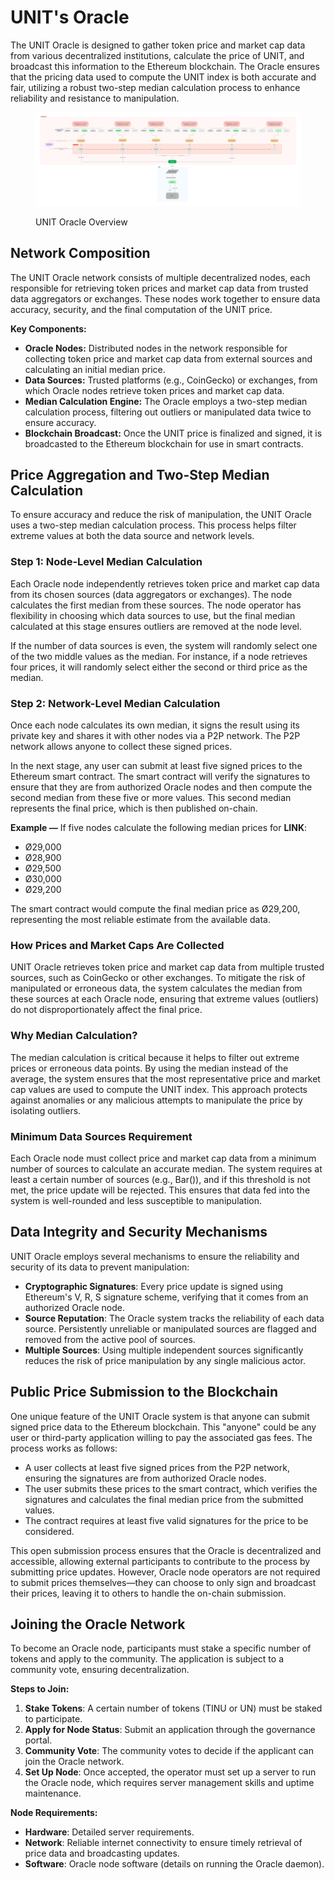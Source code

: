 # UNIT's Oracle

The UNIT Oracle is designed to gather token price and market cap data from various decentralized institutions, calculate the price of UNIT, and broadcast this information to the Ethereum blockchain. The Oracle ensures that the pricing data used to compute the UNIT index is both accurate and fair, utilizing a robust two-step median calculation process to enhance reliability and resistance to manipulation.

<figure><img src="../.gitbook/assets/oracle nodes network transparent (2).png" alt=""><figcaption><p>UNIT Oracle Overview</p></figcaption></figure>

## **Network Composition**

The UNIT Oracle network consists of multiple decentralized nodes, each responsible for retrieving token prices and market cap data from trusted data aggregators or exchanges. These nodes work together to ensure data accuracy, security, and the final computation of the UNIT price.

**Key Components:**

* **Oracle Nodes:** Distributed nodes in the network responsible for collecting token price and market cap data from external sources and calculating an initial median price.&#x20;
* **Data Sources:** Trusted platforms (e.g., CoinGecko) or exchanges, from which Oracle nodes retrieve token prices and market cap data.&#x20;
* **Median Calculation Engine:** The Oracle employs a two-step median calculation process, filtering out outliers or manipulated data twice to ensure accuracy.&#x20;
* **Blockchain Broadcast:** Once the UNIT price is finalized and signed, it is broadcasted to the Ethereum blockchain for use in smart contracts.

## Price Aggregation and Two-Step Median Calculation

To ensure accuracy and reduce the risk of manipulation, the UNIT Oracle uses a two-step median calculation process. This process helps filter extreme values at both the data source and network levels.

### **Step 1: Node-Level Median Calculation**

Each Oracle node independently retrieves token price and market cap data from its chosen sources (data aggregators or exchanges). The node calculates the first median from these sources. The node operator has flexibility in choosing which data sources to use, but the final median calculated at this stage ensures outliers are removed at the node level.

If the number of data sources is even, the system will randomly select one of the two middle values as the median. For instance, if a node retrieves four prices, it will randomly select either the second or third price as the median.

### **Step 2: Network-Level Median Calculation**

Once each node calculates its own median, it signs the result using its private key and shares it with other nodes via a P2P network. The P2P network allows anyone to collect these signed prices.

In the next stage, any user can submit at least five signed prices to the Ethereum smart contract. The smart contract will verify the signatures to ensure that they are from authorized Oracle nodes and then compute the second median from these five or more values. This second median represents the final price, which is then published on-chain.

**Example —** If five nodes calculate the following median prices for **LINK**:

* Ø29,000
* Ø28,900
* Ø29,500
* Ø30,000
* Ø29,200

The smart contract would compute the final median price as Ø29,200, representing the most reliable estimate from the available data.

### How Prices and Market Caps Are Collected

UNIT Oracle retrieves token price and market cap data from multiple trusted sources, such as CoinGecko or other exchanges. To mitigate the risk of manipulated or erroneous data, the system calculates the median from these sources at each Oracle node, ensuring that extreme values (outliers) do not disproportionately affect the final price.

### Why Median Calculation?

The median calculation is critical because it helps to filter out extreme prices or erroneous data points. By using the median instead of the average, the system ensures that the most representative price and market cap values are used to compute the UNIT index. This approach protects against anomalies or any malicious attempts to manipulate the price by isolating outliers.

### Minimum Data Sources Requirement

Each Oracle node must collect price and market cap data from a minimum number of sources to calculate an accurate median. The system requires at least a certain number of sources (e.g., Bar()), and if this threshold is not met, the price update will be rejected. This ensures that data fed into the system is well-rounded and less susceptible to manipulation.

## Data Integrity and Security Mechanisms

UNIT Oracle employs several mechanisms to ensure the reliability and security of its data to prevent manipulation:

* **Cryptographic Signatures**: Every price update is signed using Ethereum's V, R, S signature scheme, verifying that it comes from an authorized Oracle node.
* **Source Reputation**: The Oracle system tracks the reliability of each data source. Persistently unreliable or manipulated sources are flagged and removed from the active pool of sources.
* **Multiple Sources**: Using multiple independent sources significantly reduces the risk of price manipulation by any single malicious actor.

## Public Price Submission to the Blockchain

One unique feature of the UNIT Oracle system is that anyone can submit signed price data to the Ethereum blockchain. This "anyone" could be any user or third-party application willing to pay the associated gas fees. The process works as follows:

* A user collects at least five signed prices from the P2P network, ensuring the signatures are from authorized Oracle nodes.
* The user submits these prices to the smart contract, which verifies the signatures and calculates the final median price from the submitted values.
* The contract requires at least five valid signatures for the price to be considered.

This open submission process ensures that the Oracle is decentralized and accessible, allowing external participants to contribute to the process by submitting price updates. However, Oracle node operators are not required to submit prices themselves—they can choose to only sign and broadcast their prices, leaving it to others to handle the on-chain submission.

## Joining the Oracle Network

To become an Oracle node, participants must stake a specific number of tokens and apply to the community. The application is subject to a community vote, ensuring decentralization.

**Steps to Join:**

1. **Stake Tokens**: A certain number of tokens (TINU or UN) must be staked to participate.
2. **Apply for Node Status**: Submit an application through the governance portal.
3. **Community Vote**: The community votes to decide if the applicant can join the Oracle network.
4. **Set Up Node**: Once accepted, the operator must set up a server to run the Oracle node, which requires server management skills and uptime maintenance.

**Node Requirements:**

* **Hardware**: Detailed server requirements.
* **Network**: Reliable internet connectivity to ensure timely retrieval of price data and broadcasting updates.
* **Software**: Oracle node software (details on running the Oracle daemon).
